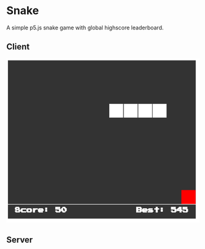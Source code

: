 # Snake
A simple p5.js snake game with global highscore leaderboard.

## Client
![alt text](https://raw.githubusercontent.com/micahwar/p5.js-Games/main/Snake/README-Images/snake.png)

## Server
